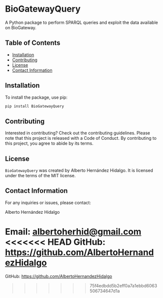 # BioGatewayQuery

A Python package to perform SPARQL queries and exploit the data available on BioGateway.

## Table of Contents

- [Installation](#installation)
- [Contributing](#contributing)
- [License](#license)
- [Contact Information](#contact-information)

## Installation

To install the package, use pip:

```bash
pip install BioGatewayQuery
```

## Contributing

Interested in contributing? Check out the contributing guidelines. 
Please note that this project is released with a Code of Conduct. 
By contributing to this project, you agree to abide by its terms.

## License

`BioGatewayQuery` was created by Alberto Hernández Hidalgo. It is licensed under the terms
of the MIT license.

## Contact Information
For any inquiries or issues, please contact:

Alberto Hernández Hidalgo

Email: albertoherhid@gmail.com
<<<<<<< HEAD
GitHub: https://github.com/AlbertoHernandezHidalgo
=======
GitHub: https://github.com/AlbertoHernandezHidalgo
>>>>>>> 75f4edbdd5b2eff0a7a1ebbd6063506734647d1a
